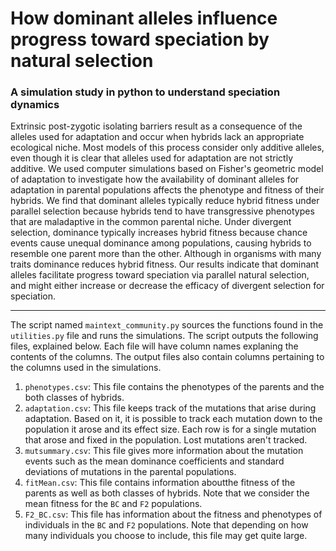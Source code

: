 # How dominant alleles influence progress toward speciation by natural selection
### A simulation study in python to understand speciation dynamics

Extrinsic post-zygotic isolating barriers result as a consequence of the alleles used for adaptation and occur when hybrids lack an appropriate ecological niche. Most models of this process consider only additive alleles, even though it is clear that alleles used for adaptation are not strictly additive. We used computer simulations based on Fisher's geometric model of adaptation to investigate how the availability of dominant alleles for adaptation in parental populations affects the phenotype and fitness of their hybrids. We find that dominant alleles typically reduce hybrid fitness under parallel selection because hybrids tend to have transgressive phenotypes that are maladaptive in the common parental niche. Under divergent selection, dominance typically increases hybrid fitness because chance events cause unequal dominance among populations, causing hybrids to resemble one parent more than the other. Although in organisms with many traits dominance reduces hybrid fitness. Our results indicate that dominant alleles facilitate progress toward speciation via parallel natural selection, and might either increase or decrease the efficacy of divergent selection for speciation.

---------------------------------------------------------------------

The script named `maintext_community.py` sources the functions found in the `utilities.py` file and runs the simulations. The script outputs the following files, explained below. Each file will have column names explaning the contents of the columns. The output files also contain columns pertaining to the columns used in the simulations.
1. `phenotypes.csv`: This file contains the phenotypes of the parents and the both classes of hybrids.
2. `adaptation.csv`: This file keeps track of the mutations that arise during adaptation. Based on it, it is possible to track each mutation down to the population it arose and its effect size. Each row is for a single mutation that arose and fixed in the population. Lost mutations aren't tracked.
3. `mutsummary.csv`: This file gives more information about the mutation events such as the mean dominance coefficients and standard deviations of mutations in the parental populations. 
4. `fitMean.csv`: This file contains information aboutthe fitness of the parents as well as both classes of hybrids. Note that we consider the mean fitness for the `BC` and `F2` populations. 
5. `F2_BC.csv`: This file has information about the fitness and phenotypes of individuals in the `BC` and `F2` populations. Note that depending on how many individuals you choose to include, this file may get quite large.
